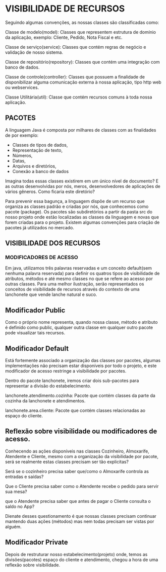 # VISIBILIDADE DE RECURSOS
Seguindo algumas convenções, as nossas classes são classificadas como:

Classe de modelo(model): Classes que representem estrutura de domínio da aplicação, exemplo: Cliente, Pedido, Nota Fiscal e etc.

Classe de serviço(service): Classes que contém regras de negócio e validação de nosso sistema.

Classe de repositório(repository): Classes que contém uma integração com banco de dados.

Classe de controle(controller): Classes que possuem a finalidade de disponibilizar alguma comunicação externa à nossa aplicação, tipo http web ou webservices.

Classe Utilitária(util): Classe que contém recursos comuns à toda nossa aplicação.

## PACOTES
A linguagem Java é composta por milhares de classes com as finalidades de por exemplo:

* Classes de tipos de dados,
* Representação de texto,
* Números,
* Datas,
* Arquivos e diretórios,
* Conexão a banco de dados

Imagina todas essas classes existirem em um único nível de documento? E as outras desenvolvidas por nós, meros, desenvolvedores de aplicações de vários gêneros. Como ficaria este diretório?

Para prevenir essa bagunça, a linguagem dispõe de um recurso que organiza as classes padrão e criadas por nós, que conhecemos como pacote (package). Os pacotes são subdiretórios a partir da pasta src do nosso projeto onde estão localizadas as classes da linguagem e novas que forem criadas para o projeto. Existem algumas convenções para criação de pacotes já utilizados no mercado.

## VISIBILIDADE DOS RECURSOS
### MODIFICADORES DE ACESSO
Em java, utilizamos três palavras reservadas e um conceito default(sem nenhuma palavra reservada) para definir os quatros tipos de visibilidade de atributos, métodos e até mesmo classes no que se refere ao acesso por outras classes. Para uma melhor ilustração, serão representados os conceitos de visibilidade de recursos através do contexto de uma lanchonete que vende lanche natural e suco.

## Modificador Public
Como o próprio nome representa, quando nossa classe, método e atributo é definido como public, qualquer outra classe em qualquer outro pacote pode visualizar tais recursos.

## Modificador Default
Está fortemente associado a organização das classes por pacotes, algumas implementações não precisam estar disponíveis por todo o projeto, e este modificador de acesso restringe a visibilidade por pacotes.

Dentro do pacote lanchonete, iremos criar dois sub-pacotes para representar a divisão do estabelecimento.

lanchonete.atendimento.cozinha: Pacote que contém classes da parte da cozinha da lanchonete e atendimentos.

lanchonete.area.cliente: Pacote que contém classes relacionadas ao espaço do cliente.

## Reflexão sobre visibilidade ou modificadores de acesso.
Conhecendo as ações disponíveis nas classes Cozinheiro, Almoxarife, Atendente e Cliente, mesmo com a organização da visibilidade por pacote, será se realmente estas classes precisam ser tão explicitas?

Será se o cozinheiro precisa saber que/como o Almoxarife controla as entradas e saídas?

Que o Cliente precisa saber como o Atendente recebe o pedido para servir sua mesa?

que o Atendente precisa saber que antes de pagar o Cliente consulta o saldo no App?

Dienate desses questionamento é que nossas classes precisam continuar mantendo duas ações (métodos) mas nem todas precisam ser vistas por alguém.

## Modificador Private
Depois de restruturar nosso estabelecimento(projeto) onde, temos as divisões(pacotes) espaço do cliente e atendimento, chegou a hora de uma reflexão sobre visibilidade.